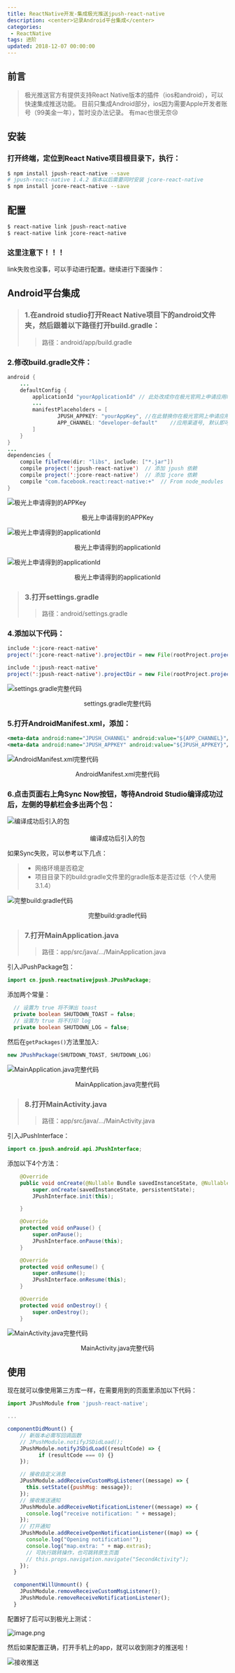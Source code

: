 ```yaml
---
title: ReactNative开发-集成极光推送jpush-react-native
description: <center>记录Android平台集成</center>
categories:
 - ReactNative
tags: 进阶
updated: 2018-12-07 00:00:00
---
```


## 前言

> 极光推送官方有提供支持React Native版本的插件（ios和android），可以快速集成推送功能。
> 目前只集成Android部分，ios因为需要Apple开发者账号（99美金一年），暂时没办法记录。
> 有mac也很无奈😢

## 安装

### 打开终端，定位到React Native项目根目录下，执行：

```bash
$ npm install jpush-react-native --save
# jpush-react-native 1.4.2 版本以后需要同时安装 jcore-react-native
$ npm install jcore-react-native --save
```

## 配置

```bash
$ react-native link jpush-react-native
$ react-native link jcore-react-native
```

### 这里注意下！！！

link失败也没事，可以手动进行配置。继续进行下面操作：

## Android平台集成

> ### 1.在android studio打开React Native项目下的android文件夹，然后跟着以下路径打开build.gradle：
>
> > 路径：android/app/build.gradle

### 2.修改build.gradle文件：

```java
android {
    ...
    defaultConfig {
        applicationId "yourApplicationId" // 此处改成你在极光官网上申请应用时填写的包名
        ...
        manifestPlaceholders = [
                JPUSH_APPKEY: "yourAppKey", //在此替换你在极光官网上申请应用得到的APPKey
                APP_CHANNEL: "developer-default"    //应用渠道号, 默认即可
        ]
    }
}
...
dependencies {
    compile fileTree(dir: "libs", include: ["*.jar"])
    compile project(':jpush-react-native')  // 添加 jpush 依赖
    compile project(':jcore-react-native')  // 添加 jcore 依赖
    compile "com.facebook.react:react-native:+"  // From node_modules
}
```

![极光上申请得到的APPKey](https://upload-images.jianshu.io/upload_images/8154981-44391765c0dbea68.png?imageMogr2/auto-orient/strip%7CimageView2/2/w/1240)

<center>极光上申请得到的APPKey</center>

![极光上申请得到的applicationId](https://upload-images.jianshu.io/upload_images/8154981-1ac7b9b6a9870bdc.png?imageMogr2/auto-orient/strip%7CimageView2/2/w/1240)

<center>极光上申请得到的applicationId</center>

![极光上申请得到的applicationId](https://upload-images.jianshu.io/upload_images/8154981-1488557712c381bf.png?imageMogr2/auto-orient/strip%7CimageView2/2/w/1240)

<center>极光上申请得到的applicationId</center>

> ### 3.打开settings.gradle
>
> >路径：android/settings.gradle

### 4.添加以下代码：

```java
include ':jcore-react-native'
project(':jcore-react-native').projectDir = new File(rootProject.projectDir, '../node_modules/jcore-react-native/android')

include ':jpush-react-native'
project(':jpush-react-native').projectDir = new File(rootProject.projectDir, '../node_modules/jpush-react-native/android')
```

![settings.gradle完整代码](https://upload-images.jianshu.io/upload_images/8154981-6fca16f06661a415.png?imageMogr2/auto-orient/strip%7CimageView2/2/w/1240)

<center>settings.gradle完整代码</center>

### 5.打开AndroidManifest.xml，添加：

```xml
<meta-data android:name="JPUSH_CHANNEL" android:value="${APP_CHANNEL}"/>
<meta-data android:name="JPUSH_APPKEY" android:value="${JPUSH_APPKEY}"/>
```

![AndroidManifest.xml完整代码](https://upload-images.jianshu.io/upload_images/8154981-1656b917f3b02af2.png?imageMogr2/auto-orient/strip%7CimageView2/2/w/1240)

<center>AndroidManifest.xml完整代码</center>

### 6.点击页面右上角Sync Now按钮，等待Android Studio编译成功过后，左侧的导航栏会多出两个包：

![编译成功后引入的包](https://upload-images.jianshu.io/upload_images/8154981-bb5d28fd6f959791.png?imageMogr2/auto-orient/strip%7CimageView2/2/w/1240)

<center>编译成功后引入的包</center>

如果Sync失败，可以参考以下几点：

> - 网络环境是否稳定
> - 项目目录下的build:gradle文件里的gradle版本是否过低（个人使用3.1.4）

![完整build:gradle代码](https://upload-images.jianshu.io/upload_images/8154981-d9e075debef675b3.png?imageMogr2/auto-orient/strip%7CimageView2/2/w/1240)

<center>完整build:gradle代码</center>

> ### 7.打开MainApplication.java
>
> >路径：app/src/java/.../MainApplication.java

引入JPushPackage包：

```java
import cn.jpush.reactnativejpush.JPushPackage;
```

添加两个常量：

```java
  // 设置为 true 将不弹出 toast
  private boolean SHUTDOWN_TOAST = false;
  // 设置为 true 将不打印 log
  private boolean SHUTDOWN_LOG = false;
```

然后在`getPackages()`方法里加入:

```java
new JPushPackage(SHUTDOWN_TOAST, SHUTDOWN_LOG)
```

![MainApplication.java完整代码](https://upload-images.jianshu.io/upload_images/8154981-c803a9d2c517eee0.png?imageMogr2/auto-orient/strip%7CimageView2/2/w/1240)

<center>MainApplication.java完整代码</center>

> ### 8.打开MainActivity.java
>
> > 路径：app/src/java/.../MainActivity.java

引入JPushInterface：

```java
import cn.jpush.android.api.JPushInterface;
```

添加以下4个方法：

```java
    @Override
    public void onCreate(@Nullable Bundle savedInstanceState, @Nullable PersistableBundle persistentState) {
        super.onCreate(savedInstanceState, persistentState);
        JPushInterface.init(this);

    }

    @Override
    protected void onPause() {
        super.onPause();
        JPushInterface.onPause(this);
    }

    @Override
    protected void onResume() {
        super.onResume();
        JPushInterface.onResume(this);
    }

    @Override
    protected void onDestroy() {
        super.onDestroy();
    }
```

![MainActivity.java完整代码](https://upload-images.jianshu.io/upload_images/8154981-5fc966275ec126ff.png?imageMogr2/auto-orient/strip%7CimageView2/2/w/1240)

<center>MainActivity.java完整代码</center>


## 使用

现在就可以像使用第三方库一样，在需要用到的页面里添加以下代码：

```jsx
import JPushModule from 'jpush-react-native';

...

componentDidMount() {
    // 新版本必需写回调函数
    // JPushModule.notifyJSDidLoad();
    JPushModule.notifyJSDidLoad((resultCode) => {
          if (resultCode === 0) {}
    });

    // 接收自定义消息
    JPushModule.addReceiveCustomMsgListener((message) => {
      this.setState({pushMsg: message});
    });
    // 接收推送通知
    JPushModule.addReceiveNotificationListener((message) => {
      console.log("receive notification: " + message);
    });
    // 打开通知
    JPushModule.addReceiveOpenNotificationListener((map) => {
      console.log("Opening notification!");
      console.log("map.extra: " + map.extras);
      // 可执行跳转操作，也可跳转原生页面
      // this.props.navigation.navigate("SecondActivity");
    });
  }

  componentWillUnmount() {
    JPushModule.removeReceiveCustomMsgListener();
    JPushModule.removeReceiveNotificationListener();
  }
```

配置好了后可以到极光上测试：

![image.png](https://upload-images.jianshu.io/upload_images/8154981-9030e7271d339221.png?imageMogr2/auto-orient/strip%7CimageView2/2/w/1240)

然后如果配置正确，打开手机上的app，就可以收到刚才的推送啦！

![接收推送](https://upload-images.jianshu.io/upload_images/8154981-c9cd2ba588365631.gif?imageMogr2/auto-orient/strip)

